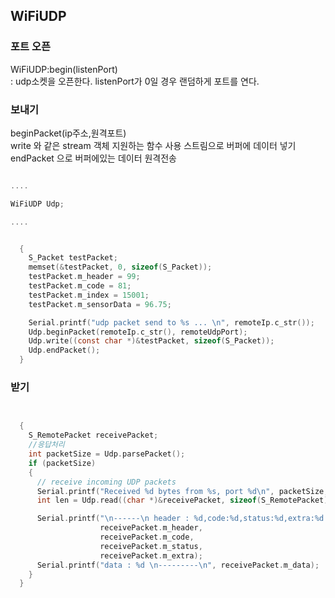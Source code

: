 ## WiFiUDP

### 포트 오픈 
WiFiUDP:begin(listenPort)  
: udp소켓을 오픈한다. listenPort가 0일 경우 랜덤하게 포트를 연다.  

### 보내기  

beginPacket(ip주소,원격포트)  
write 와 같은 stream 객체 지원하는 함수 사용 스트림으로 버퍼에 데이터 넣기  
endPacket 으로 버퍼에있는 데이터 원격전송  

```c

....

WiFiUDP Udp;

....


  {
    S_Packet testPacket;
    memset(&testPacket, 0, sizeof(S_Packet));
    testPacket.m_header = 99;
    testPacket.m_code = 81;
    testPacket.m_index = 15001;
    testPacket.m_sensorData = 96.75;

    Serial.printf("udp packet send to %s ... \n", remoteIp.c_str());
    Udp.beginPacket(remoteIp.c_str(), remoteUdpPort);
    Udp.write((const char *)&testPacket, sizeof(S_Packet));
    Udp.endPacket();
  }
```

### 받기  

```c


  {
    S_RemotePacket receivePacket;
    //응답처리
    int packetSize = Udp.parsePacket();
    if (packetSize)
    {
      // receive incoming UDP packets
      Serial.printf("Received %d bytes from %s, port %d\n", packetSize, Udp.remoteIP().toString().c_str(), Udp.remotePort());
      int len = Udp.read((char *)&receivePacket, sizeof(S_RemotePacket));

      Serial.printf("\n------\n header : %d,code:%d,status:%d,extra:%d \n",
                    receivePacket.m_header,
                    receivePacket.m_code,
                    receivePacket.m_status,
                    receivePacket.m_extra);
      Serial.printf("data : %d \n---------\n", receivePacket.m_data);
    }
  }


```


